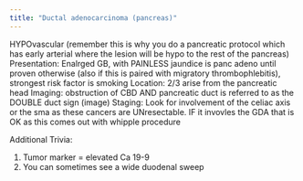 ```yaml
---
title: "Ductal adenocarcinoma (pancreas)"
---
```

HYPOvascular (remember this is why you do a pancreatic protocol which has early arterial where the lesion will be hypo to the rest of the pancreas)
Presentation: Enalrged GB, with PAINLESS jaundice is panc adeno until proven otherwise (also if this is paired with migratory thrombophlebitis), strongest risk factor is smoking
Location: 2/3 arise from the pancreatic head
Imaging: obstruction of CBD AND pancreatic duct is referred to as the DOUBLE duct sign (image)
Staging: Look for involvement of the celiac axis or the sma as these cancers are UNresectable. IF it invovles the GDA that is OK as this comes out with whipple procedure

Additional Trivia:
1. Tumor marker = elevated Ca 19-9
2. You can sometimes see a wide duodenal sweep


